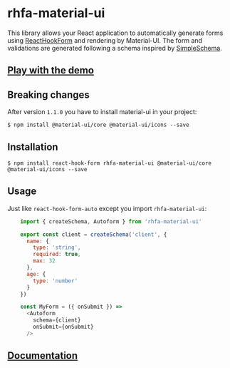 # rhfa-material-ui

This library allows your React application to automatically generate forms using [ReactHookForm](https://react-hook-form.com/) and rendering by Material-UI. The form and validations are generated following a schema inspired by [SimpleSchema](https://github.com/aldeed/simple-schema-js).

## [Play with the demo](https://dgonz64.github.io/rhfa-demo-material-ui/demo/)

## Breaking changes

After version `1.1.0` you have to install material-ui in your project:

    $ npm install @material-ui/core @material-ui/icons --save

## Installation

    $ npm install react-hook-form rhfa-material-ui @material-ui/core @material-ui/icons --save

## Usage

Just like `react-hook-form-auto` except you import `rhfa-material-ui`:

```javascript
    import { createSchema, Autoform } from 'rhfa-material-ui'

    export const client = createSchema('client', {
      name: {
        type: 'string',
        required: true,
        max: 32
      },
      age: {
        type: 'number'
      }
    })

    const MyForm = ({ onSubmit }) =>
      <Autoform
        schema={client}
        onSubmit={onSubmit}
      />
```

## [Documentation](https://github.com/dgonz64/react-hook-form-auto)
